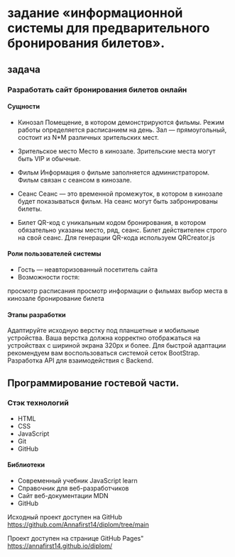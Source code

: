 # задание «информационной системы для предварительного бронирования билетов».
## задача
### Разработать сайт бронирования билетов онлайн
#### Сущности

- Кинозал Помещение, в котором демонстрируются фильмы. Режим работы определяется расписанием на день. Зал — прямоугольный, состоит из N*M различных зрительских мест.

- Зрительское место Место в кинозале. Зрительские места могут быть VIP и обычные.

- Фильм Информация о фильме заполняется администратором. Фильм связан с сеансом в кинозале.

- Сеанс Сеанс — это временной промежуток, в котором в кинозале будет показываться фильм. На сеанс могут быть забронированы билеты.

- Билет QR-код c уникальным кодом бронирования, в котором обязательно указаны место, ряд, сеанс. Билет действителен строго на свой сеанс. Для генерации QR-кода используем QRCreator.js

#### Роли пользователей системы
- Гость — неавторизованный посетитель сайта
- Возможности гостя:

просмотр расписания
просмотр информации о фильмах
выбор места в кинозале
бронирование билета
#### Этапы разработки
Адаптируйте исходную верстку под планшетные и мобильные устройства. Ваша верстка должна корректно отображаться на устройствах с шириной экрана 320px и более. Для быстрой адаптации рекомендуем вам воспользоваться системой сеток BootStrap.
Разработка API для взаимодействия с Backend.
## Программирование гостевой части.

### Стэк технологий

- HTML
- CSS
- JavaScript
- Git
- GitHub
#### Библиотеки

- Современный учебник JavaScript learn
- Cправочник для веб-разработчиков
- Сайт веб-документации MDN
- GitHub

Исходный проект доступен на GitHub https://github.com/Annafirst14/diplom/tree/main

Проект доступен на странице GitHub Pages" https://annafirst14.github.io/diplom/



